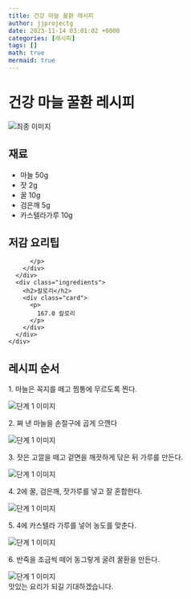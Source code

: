 ```yaml
---
title: 건강 마늘 꿀환 레시피
author: jjprojectg
date: 2023-11-14 03:01:02 +0000
categories: [레시피]
tags: []
math: true
mermaid: true
---
```

<meta name="og:type" content="website"/>
<meta charset="UTF-8"/>
<div class="header">
  <h1>건강 마늘 꿀환 레시피</h1>
</div>

<div class="container my-4">
  <div class="row">
    <div class="col-12 col-md-6">
      <div class="recipe-image">
        <img src="http://www.foodsafetykorea.go.kr/uploadimg/20141117/20141117053829_1416213509742.jpg" class="step-image" alt="최종 이미지"/>
      </div>
    </div>
    <div class="col-12 col-md-6">
      <div class="ingredients">
        <h2>재료</h2>
        <ul class="card">
          <li> 마늘 50g </li>
          <li>  잣 2g </li>
          <li>  꿀 10g </li>
          <li>  검은깨 5g </li>
          <li>  카스텔라가루 10g </li>
</ul>
      </div>
    </div>
    <div class="col-12 col-md-6">
      <div class="ingredients">
        <h2>저감 요리팁</h2>
        <div class="card"> 
          <p>
            
          </p>
        </div>
      </div>
      <div class="ingredients">
        <h2>칼로리</h2>
        <div class="card"> 
          <p>
            167.0 칼로리
          </p>
        </div>
      </div>
    </div>
  </div>

  <h2 class="my-4">레시피 순서</h2>
  <div class="card recipe-card">
    <div class="card-body recipe-step">
      <p class="card-text step-description">1. 마늘은 꼭지를 떼고 찜통에 무르도록 찐다.</p>
      <img src="http://www.foodsafetykorea.go.kr/uploadimg/cook/1049-1.jpg" alt="단계 1 이미지" class="step-image"/>
    </div>
  </div>
  <div class="card recipe-card">
    <div class="card-body recipe-step">
      <p class="card-text step-description">2. 쪄 낸 마늘을 손절구에 곱게 으깬다</p>
      <img src="http://www.foodsafetykorea.go.kr/uploadimg/cook/1049-2.jpg" alt="단계 1 이미지" class="step-image"/>
    </div>
  </div>
  <div class="card recipe-card">
    <div class="card-body recipe-step">
      <p class="card-text step-description">3. 잣은 고깔을 떼고 겉면을 깨끗하게 닦은 뒤 가루를 만든다.</p>
      <img src="http://www.foodsafetykorea.go.kr/uploadimg/cook/1049-3.jpg" alt="단계 1 이미지" class="step-image"/>
    </div>
  </div>
  <div class="card recipe-card">
    <div class="card-body recipe-step">
      <p class="card-text step-description">4. 2에 꿀, 검은깨, 잣가루를 넣고 잘 혼합한다.</p>
      <img src="http://www.foodsafetykorea.go.kr/uploadimg/cook/1049-4.jpg" alt="단계 1 이미지" class="step-image"/>
    </div>
  </div>
  <div class="card recipe-card">
    <div class="card-body recipe-step">
      <p class="card-text step-description">5. 4에 카스텔라 가루를 넣어 농도를 맞춘다.</p>
      <img src="http://www.foodsafetykorea.go.kr/uploadimg/cook/1049-5.jpg" alt="단계 1 이미지" class="step-image"/>
    </div>
  </div>
  <div class="card recipe-card">
    <div class="card-body recipe-step">
      <p class="card-text step-description">6. 반죽을 조금씩 떼어 동그랗게 굴려 꿀환을 만든다.</p>
      <img src="http://www.foodsafetykorea.go.kr/uploadimg/cook/1049-6.jpg" alt="단계 1 이미지" class="step-image"/>
    </div>
  </div>

</div>
맛있는 요리가 되길 기대하겠습니다.
